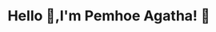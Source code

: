 <h1 align="center">Hello 👋,I'm Pemhoe Agatha! 🌴 </h1>
<!-- <h3 align="center">A passionate software developer, open source enthusiast, and data scientist in Malawi.</h3> -->

                                                     
<!--
### 🔭 I’m currently working on my final year project mobile app
### 🌱 I’m currently learning flutter(dart) ✨, android dev with java, and python
### 👯 I’m looking to collaborate on any cool open source projects, and i am looking for any  internship
### 💬 Ask me about JavaScript-->

<!--
**agatha-chituwa/agatha-chituwa** is a ✨ _special_ ✨ repository because its `README.md` (this file) appears on your GitHub profile.

Here are some ideas to get you started:
-👨‍💻 All of my projects are available at https://github.com/agatha-chituwa
- 📫 How to reach me: ...
- 😄 Pronouns: ...
- ⚡ Fun fact: ...
-->
